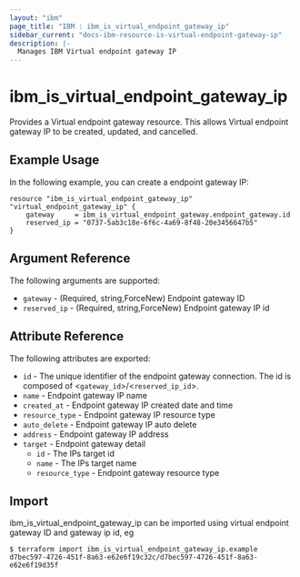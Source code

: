 ```yaml
---
layout: "ibm"
page_title: "IBM : ibm_is_virtual_endpoint_gateway_ip"
sidebar_current: "docs-ibm-resource-is-virtual-endpoint-gateway-ip"
description: |-
  Manages IBM Virtual endpoint gateway IP
---
```


# ibm_is_virtual_endpoint_gateway_ip

Provides a Virtual endpoint gateway resource. This allows Virtual endpoint gateway IP to be created, updated, and cancelled.

## Example Usage

In the following example, you can create a endpoint gateway IP:

```hcl
resource "ibm_is_virtual_endpoint_gateway_ip" "virtual_endpoint_gateway_ip" {
	gateway     = ibm_is_virtual_endpoint_gateway.endpoint_gateway.id
	reserved_ip = "0737-5ab3c18e-6f6c-4a69-8f48-20e3456647b5"
}

```

## Argument Reference

The following arguments are supported:

- `gateway` - (Required, string,ForceNew) Endpoint gateway ID
- `reserved_ip` - (Required, string,ForceNew) Endpoint gateway IP id

## Attribute Reference

The following attributes are exported:

- `id` - The unique identifier of the endpoint gateway connection. The id is composed of <`gateway_id`>/<`reserved_ip_id`>.
- `name` - Endpoint gateway IP name
- `created_at` - Endpoint gateway IP created date and time
- `resource_type` - Endpoint gateway IP resource type
- `auto_delete` - Endpoint gateway IP auto delete
- `address` - Endpoint gateway IP address
- `target` - Endpoint gateway detail
  - `id` - The IPs target id
  - `name` - The IPs target name
  - `resource_type` - Endpoint gateway resource type

## Import

ibm_is_virtual_endpoint_gateway_ip can be imported using virtual endpoint gateway ID and gateway ip id, eg

```
$ terraform import ibm_is_virtual_endpoint_gateway_ip.example d7bec597-4726-451f-8a63-e62e6f19c32c/d7bec597-4726-451f-8a63-e62e6f19d35f

```
